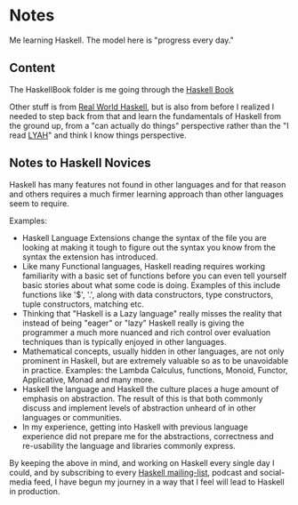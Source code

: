 # Notes

Me learning Haskell. The model here is "progress every day." 

## Content

The HaskellBook folder is me going through the [Haskell Book](http://haskellbook.com/)

Other stuff is from [Real World Haskell](http://book.realworldhaskell.org/), 
but is also from before I realized I needed to step back from that and learn
the fundamentals of Haskell from the ground up, from a "can actually do things" 
perspective rather than the "I read [LYAH](http://learnyouahaskell.com/)"
and think I know things perspective. 


## Notes to Haskell Novices

Haskell has many features not found in other languages and for
that reason and others requires a much firmer learning approach 
than other languages seem to require. 

Examples: 

* Haskell Language Extensions change the syntax of the file 
  you are looking at making it tough to figure out the syntax you
  know from the syntax the extension has introduced. 
* Like many Functional languages, Haskell reading requires working
  familiarity with a basic set of functions before you can even 
  tell yourself basic stories about what some code is doing. Examples
  of this include functions like '$', '.', along with data constructors,
  type constructors, tuple constructors, matching etc. 
* Thinking that "Haskell is a Lazy language" really misses the 
  reality that instead of being "eager" or "lazy" Haskell really
  is giving the programmer a much more nuanced and rich control 
  over evaluation techniques than is typically enjoyed in other
  languages. 
* Mathematical concepts, usually hidden in other languages, are 
  not only prominent in Haskell, but are extremely valuable so as to 
  be unavoidable in practice. Examples: the Lambda Calculus, functions, 
  Monoid, Functor, Applicative, Monad and many more. 
* Haskell the language and Haskell the culture places a huge amount 
  of emphasis on abstraction. The result of this is that both commonly
  discuss and implement levels of abstraction unheard of in other
  languages or communities. 
* In my experience, getting into Haskell with previous language           
  experience did not prepare me for the abstractions, correctness and     
  re-usability the language and libraries commonly express. 

By keeping the above in mind, and working on Haskell every single
day I could, and by subscribing to every [Haskell mailing-list](https://www.haskell.org/mailing-lists), podcast and 
social-media feed, I have begun my journey in a way that I feel 
will lead to Haskell in production. 
